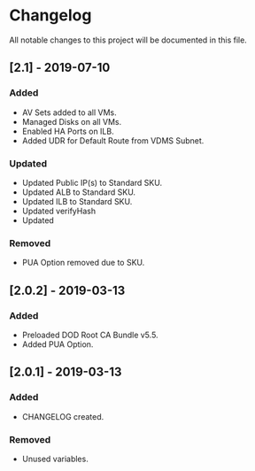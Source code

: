 # Changelog
All notable changes to this project will be documented in this file.

## [2.1] - 2019-07-10
### Added
- AV Sets added to all VMs.
- Managed Disks on all VMs.
- Enabled HA Ports on ILB.
- Added UDR for Default Route from VDMS Subnet.
### Updated
- Updated Public IP(s) to Standard SKU.
- Updated ALB to Standard SKU.
- Updated ILB to Standard SKU.
- Updated verifyHash
- Updated 
### Removed
- PUA Option removed due to SKU.

## [2.0.2] - 2019-03-13
### Added
- Preloaded DOD Root CA Bundle v5.5.
- Added PUA Option.

## [2.0.1] - 2019-03-13
### Added
- CHANGELOG created.

### Removed
- Unused variables.
